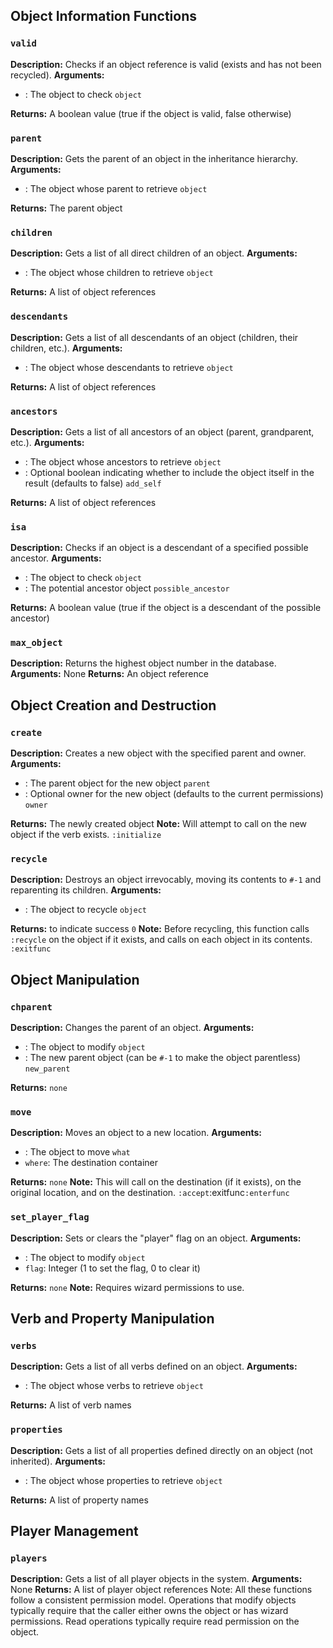## Object Information Functions

### `valid`

**Description:** Checks if an object reference is valid (exists and has not been recycled).
**Arguments:**

- : The object to check `object`

**Returns:** A boolean value (true if the object is valid, false otherwise)

### `parent`

**Description:** Gets the parent of an object in the inheritance hierarchy.
**Arguments:**

- : The object whose parent to retrieve `object`

**Returns:** The parent object

### `children`

**Description:** Gets a list of all direct children of an object.
**Arguments:**

- : The object whose children to retrieve `object`

**Returns:** A list of object references

### `descendants`

**Description:** Gets a list of all descendants of an object (children, their children, etc.).
**Arguments:**

- : The object whose descendants to retrieve `object`

**Returns:** A list of object references

### `ancestors`

**Description:** Gets a list of all ancestors of an object (parent, grandparent, etc.).
**Arguments:**

- : The object whose ancestors to retrieve `object`
- : Optional boolean indicating whether to include the object itself in the result (defaults to false) `add_self`

**Returns:** A list of object references

### `isa`

**Description:** Checks if an object is a descendant of a specified possible ancestor.
**Arguments:**

- : The object to check `object`
- : The potential ancestor object `possible_ancestor`

**Returns:** A boolean value (true if the object is a descendant of the possible ancestor)

### `max_object`

**Description:** Returns the highest object number in the database.
**Arguments:** None
**Returns:** An object reference

## Object Creation and Destruction

### `create`

**Description:** Creates a new object with the specified parent and owner.
**Arguments:**

- : The parent object for the new object `parent`
- : Optional owner for the new object (defaults to the current permissions) `owner`

**Returns:** The newly created object
**Note:** Will attempt to call on the new object if the verb exists. `:initialize`

### `recycle`

**Description:** Destroys an object irrevocably, moving its contents to `#-1` and reparenting its children.
**Arguments:**

- : The object to recycle `object`

**Returns:** to indicate success `0`
**Note:** Before recycling, this function calls `:recycle` on the object if it exists, and calls on each object in its
contents. `:exitfunc`

## Object Manipulation

### `chparent`

**Description:** Changes the parent of an object.
**Arguments:**

- : The object to modify `object`
- : The new parent object (can be `#-1` to make the object parentless) `new_parent`

**Returns:** `none`

### `move`

**Description:** Moves an object to a new location.
**Arguments:**

- : The object to move `what`
- `where`: The destination container

**Returns:** `none`
**Note:** This will call on the destination (if it exists), on the original location, and on the destination.
`:accept`:exitfunc`:enterfunc`

### `set_player_flag`

**Description:** Sets or clears the "player" flag on an object.
**Arguments:**

- : The object to modify `object`
- `flag`: Integer (1 to set the flag, 0 to clear it)

**Returns:** `none`
**Note:** Requires wizard permissions to use.

## Verb and Property Manipulation

### `verbs`

**Description:** Gets a list of all verbs defined on an object.
**Arguments:**

- : The object whose verbs to retrieve `object`

**Returns:** A list of verb names

### `properties`

**Description:** Gets a list of all properties defined directly on an object (not inherited).
**Arguments:**

- : The object whose properties to retrieve `object`

**Returns:** A list of property names

## Player Management

### `players`

**Description:** Gets a list of all player objects in the system.
**Arguments:** None
**Returns:** A list of player object references
Note: All these functions follow a consistent permission model. Operations that modify objects typically require that
the caller either owns the object or has wizard permissions. Read operations typically require read permission on the
object.
